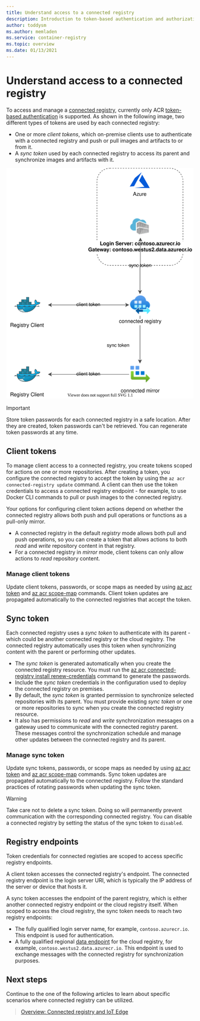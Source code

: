 ```yaml
---
title: Understand access to a connected registry
description: Introduction to token-based authentication and authorization for connected registries in Azure Container Registry
author: toddysm
ms.author: memladen
ms.service: container-registry
ms.topic: overview
ms.date: 01/13/2021
---
```


# Understand access to a connected registry

To access and manage a [connected registry](intro-connected-registry.md), currently only ACR [token-based authentication](container-registry-repository-scoped-permissions.md) is supported. As shown in the following image, two different types of tokens are used by each connected registry:

* One or more *client tokens*, which on-premise clients use to authenticate with a connected registry and push or pull images and artifacts to or from it.
* A *sync token* used by each connected registry to access its parent and synchronize images and artifacts with it.

![Connected Registry Authentication Overview](media/connected-registry/connected-registry-authentication-overview.svg)

> [!IMPORTANT]
> Store token passwords for each connected registry in a safe location. After they are created, token passwords can't be retrieved. You can regenerate token passwords at any time.

## Client tokens

To manage client access to a connected registry, you create tokens scoped for actions on one or more repositories. After creating a token, you configure the connected registry to accept the token by using the `az acr connected-registry update` command. A client can then use the token credentials to access a connected registry endpoint - for example, to use Docker CLI commands to pull or push images to the connected registry.

Your options for configuring client token actions depend on whether the connected registry allows both push and pull operations or functions as a pull-only mirror. 
* A connected registry in the default *registry* mode allows both pull and push operations, so you can create a token that allows actions to both *read* and *write* repository content in that registry. 
* For a connected registry in *mirror* mode, client tokens can only allow actions to *read* repository content.

### Manage client tokens

Update client tokens, passwords, or scope maps as needed by using [az acr token](/cli/az/acr#az_acr_token) and [az acr scope-map](/cli/az/acr#az_acr_scope-map) commands. Client token updates are propagated automatically to the connected registries that accept the token.

## Sync token

Each connected registry uses a *sync token* to authenticate with its parent - which could be another connected registry or the cloud registry. The connected registry automatically uses this token when synchronizing content with the parent or performing other updates. 

* The *sync token* is generated automatically when you create the connected registry resource. You must run the [az acr connected-registry install renew-credentials][az-acr-install-renew-credentials] command to generate the passwords.
* Include the *sync token* credentials in the configuration used to deploy the connected registry on premises. 
* By default, the *sync token* is granted permission to synchronize selected repositories with its parent. You must provide existing *sync token* or one or more repositories to sync when you create the connected registry resource.
* It also has permissions to *read* and *write* synchronization messages on a gateway used to communicate with the connected registry parent. These messages control the synchronization schedule and manage other updates between the connected registry and its parent.

### Manage sync token

Update sync tokens, passwords, or scope maps as needed by using [az acr token](/cli/az/acr#az_acr_token) and [az acr scope-map](/cli/az/acr#az_acr_scope-map) commands. Sync token updates are propagated automatically to the connected registry. Follow the standard practices of rotating passwords when updating the sync token.

> [!WARNING]
> Take care not to delete a sync token. Doing so will permanently prevent communication with the corresponding connected registry. You can disable a connected registry by setting the status of the sync token to `disabled`. 

## Registry endpoints

Token credentials for connected registies are scoped to access specific registry endpoints. 

A client token accesses the connected registry's endpoint. The connected registry endpoint is the login server URI, which is typically the IP address of the server or device that hosts it.

A sync token accesses the endpoint of the parent registry, which is either another connected registry endpoint or the cloud registry itself. When scoped to access the cloud registry, the sync token needs to reach two registry endpoints:

- The fully qualified login server name, for example, `contoso.azurecr.io`. This endpoint is used for authentication.
- A fully qualified regional [data endpoint](https://docs.microsoft.com/azure/container-registry/container-registry-firewall-access-rules#enable-dedicated-data-endpoints) for the cloud registry, for example, `contoso.westus2.data.azurecr.io`. This endpoint is used to exchange messages with the connected registry for synchronization purposes. 

## Next steps

Continue to the one of the following articles to learn about specific scenarios where connected registry can be utilized.

> [Overview: Connected registry and IoT Edge][overview-connected-registry-and-iot-edge]

<!-- LINKS - internal -->
[az-acr-install-renew-credentials]: https://docs.microsoft.com/cli/azure/acr/connected-registry/install?view=azure-cli-latest#az_acr_connected_registry_install_renew_credentials
[overview-connected-registry-and-iot-edge]:overview-connected-registry-and-iot-edge.md
[repository-scoped-permissions]: https://docs.microsoft.com/azure/container-registry/container-registry-repository-scoped-permissions
